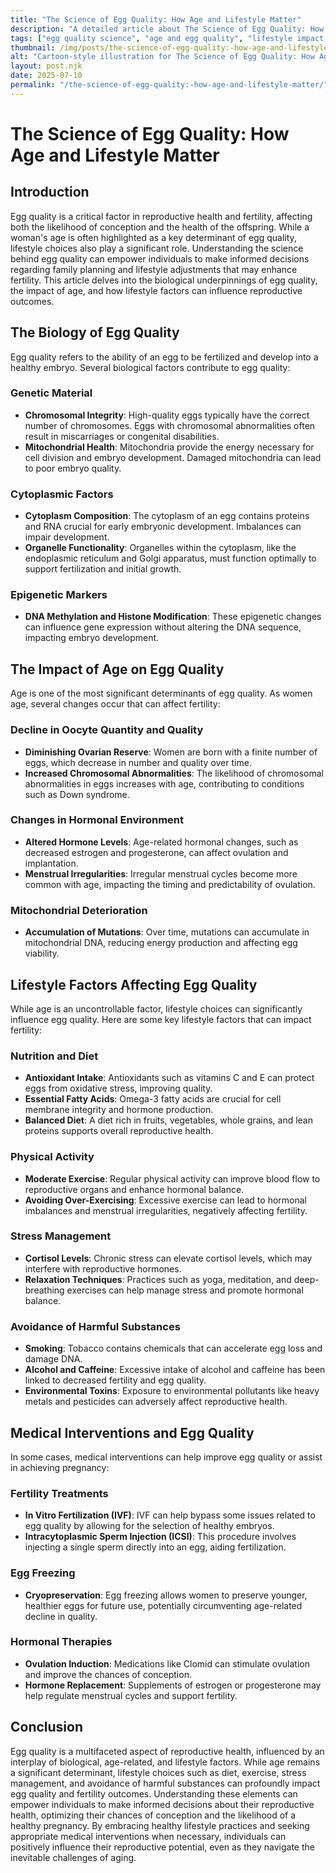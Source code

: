 ```yaml
---
title: "The Science of Egg Quality: How Age and Lifestyle Matter"
description: "A detailed article about The Science of Egg Quality: How Age and Lifestyle Matter."
tags: ["egg quality science", "age and egg quality", "lifestyle impact on eggs", "improving egg quality", "fertility and egg health"]
thumbnail: /img/posts/the-science-of-egg-quality:-how-age-and-lifestyle-matter.webp
alt: "Cartoon-style illustration for The Science of Egg Quality: How Age and Lifestyle Matter"
layout: post.njk
date: 2025-07-10
permalink: "/the-science-of-egg-quality:-how-age-and-lifestyle-matter/"
---
```


# The Science of Egg Quality: How Age and Lifestyle Matter

## Introduction

Egg quality is a critical factor in reproductive health and fertility, affecting both the likelihood of conception and the health of the offspring. While a woman's age is often highlighted as a key determinant of egg quality, lifestyle choices also play a significant role. Understanding the science behind egg quality can empower individuals to make informed decisions regarding family planning and lifestyle adjustments that may enhance fertility. This article delves into the biological underpinnings of egg quality, the impact of age, and how lifestyle factors can influence reproductive outcomes.

## The Biology of Egg Quality

Egg quality refers to the ability of an egg to be fertilized and develop into a healthy embryo. Several biological factors contribute to egg quality:

### Genetic Material

- **Chromosomal Integrity**: High-quality eggs typically have the correct number of chromosomes. Eggs with chromosomal abnormalities often result in miscarriages or congenital disabilities.
- **Mitochondrial Health**: Mitochondria provide the energy necessary for cell division and embryo development. Damaged mitochondria can lead to poor embryo quality.

### Cytoplasmic Factors

- **Cytoplasm Composition**: The cytoplasm of an egg contains proteins and RNA crucial for early embryonic development. Imbalances can impair development.
- **Organelle Functionality**: Organelles within the cytoplasm, like the endoplasmic reticulum and Golgi apparatus, must function optimally to support fertilization and initial growth.

### Epigenetic Markers

- **DNA Methylation and Histone Modification**: These epigenetic changes can influence gene expression without altering the DNA sequence, impacting embryo development.

## The Impact of Age on Egg Quality

Age is one of the most significant determinants of egg quality. As women age, several changes occur that can affect fertility:

### Decline in Oocyte Quantity and Quality

- **Diminishing Ovarian Reserve**: Women are born with a finite number of eggs, which decrease in number and quality over time.
- **Increased Chromosomal Abnormalities**: The likelihood of chromosomal abnormalities in eggs increases with age, contributing to conditions such as Down syndrome.

### Changes in Hormonal Environment

- **Altered Hormone Levels**: Age-related hormonal changes, such as decreased estrogen and progesterone, can affect ovulation and implantation.
- **Menstrual Irregularities**: Irregular menstrual cycles become more common with age, impacting the timing and predictability of ovulation.

### Mitochondrial Deterioration

- **Accumulation of Mutations**: Over time, mutations can accumulate in mitochondrial DNA, reducing energy production and affecting egg viability.

## Lifestyle Factors Affecting Egg Quality

While age is an uncontrollable factor, lifestyle choices can significantly influence egg quality. Here are some key lifestyle factors that can impact fertility:

### Nutrition and Diet

- **Antioxidant Intake**: Antioxidants such as vitamins C and E can protect eggs from oxidative stress, improving quality.
- **Essential Fatty Acids**: Omega-3 fatty acids are crucial for cell membrane integrity and hormone production.
- **Balanced Diet**: A diet rich in fruits, vegetables, whole grains, and lean proteins supports overall reproductive health.

### Physical Activity

- **Moderate Exercise**: Regular physical activity can improve blood flow to reproductive organs and enhance hormonal balance.
- **Avoiding Over-Exercising**: Excessive exercise can lead to hormonal imbalances and menstrual irregularities, negatively affecting fertility.

### Stress Management

- **Cortisol Levels**: Chronic stress can elevate cortisol levels, which may interfere with reproductive hormones.
- **Relaxation Techniques**: Practices such as yoga, meditation, and deep-breathing exercises can help manage stress and promote hormonal balance.

### Avoidance of Harmful Substances

- **Smoking**: Tobacco contains chemicals that can accelerate egg loss and damage DNA.
- **Alcohol and Caffeine**: Excessive intake of alcohol and caffeine has been linked to decreased fertility and egg quality.
- **Environmental Toxins**: Exposure to environmental pollutants like heavy metals and pesticides can adversely affect reproductive health.

## Medical Interventions and Egg Quality

In some cases, medical interventions can help improve egg quality or assist in achieving pregnancy:

### Fertility Treatments

- **In Vitro Fertilization (IVF)**: IVF can help bypass some issues related to egg quality by allowing for the selection of healthy embryos.
- **Intracytoplasmic Sperm Injection (ICSI)**: This procedure involves injecting a single sperm directly into an egg, aiding fertilization.

### Egg Freezing

- **Cryopreservation**: Egg freezing allows women to preserve younger, healthier eggs for future use, potentially circumventing age-related decline in quality.

### Hormonal Therapies

- **Ovulation Induction**: Medications like Clomid can stimulate ovulation and improve the chances of conception.
- **Hormone Replacement**: Supplements of estrogen or progesterone may help regulate menstrual cycles and support fertility.

## Conclusion

Egg quality is a multifaceted aspect of reproductive health, influenced by an interplay of biological, age-related, and lifestyle factors. While age remains a significant determinant, lifestyle choices such as diet, exercise, stress management, and avoidance of harmful substances can profoundly impact egg quality and fertility outcomes. Understanding these elements can empower individuals to make informed decisions about their reproductive health, optimizing their chances of conception and the likelihood of a healthy pregnancy. By embracing healthy lifestyle practices and seeking appropriate medical interventions when necessary, individuals can positively influence their reproductive potential, even as they navigate the inevitable challenges of aging.